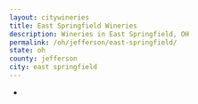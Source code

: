 ```yaml
---
layout: citywineries
title: East Springfield Wineries
description: Wineries in East Springfield, OH
permalink: /oh/jefferson/east-springfield/
state: oh
county: jefferson
city: east springfield
---
```

-
